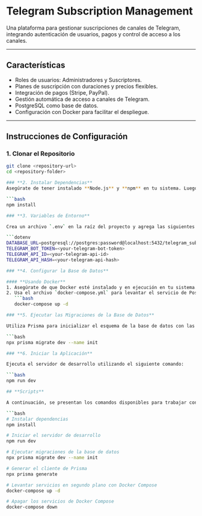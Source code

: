 # **Telegram Subscription Management**

Una plataforma para gestionar suscripciones de canales de Telegram, integrando autenticación de usuarios, pagos y control de acceso a los canales.

---

## **Características**
- Roles de usuarios: Administradores y Suscriptores.
- Planes de suscripción con duraciones y precios flexibles.
- Integración de pagos (Stripe, PayPal).
- Gestión automática de acceso a canales de Telegram.
- PostgreSQL como base de datos.
- Configuración con Docker para facilitar el despliegue.

---

## **Instrucciones de Configuración**

### **1. Clonar el Repositorio**
```bash
git clone <repository-url>
cd <repository-folder>

### **2. Instalar Dependencias**
Asegúrate de tener instalado **Node.js** y **npm** en tu sistema. Luego, ejecuta el siguiente comando para instalar las dependencias del proyecto:

```bash
npm install

### **3. Variables de Entorno**

Crea un archivo `.env` en la raíz del proyecto y agrega las siguientes variables:

```dotenv
DATABASE_URL=postgresql://postgres:password@localhost:5432/telegram_subscription
TELEGRAM_BOT_TOKEN=<your-telegram-bot-token>
TELEGRAM_API_ID=<your-telegram-api-id>
TELEGRAM_API_HASH=<your-telegram-api-hash>

### **4. Configurar la Base de Datos**

#### **Usando Docker**
1. Asegúrate de que Docker esté instalado y en ejecución en tu sistema.
2. Usa el archivo `docker-compose.yml` para levantar el servicio de PostgreSQL:
   ```bash
   docker-compose up -d

### **5. Ejecutar las Migraciones de la Base de Datos**

Utiliza Prisma para inicializar el esquema de la base de datos con las migraciones:

```bash
npx prisma migrate dev --name init

### **6. Iniciar la Aplicación**

Ejecuta el servidor de desarrollo utilizando el siguiente comando:

```bash
npm run dev

## **Scripts**

A continuación, se presentan los comandos disponibles para trabajar con el proyecto:

```bash
# Instalar dependencias
npm install

# Iniciar el servidor de desarrollo
npm run dev

# Ejecutar migraciones de la base de datos
npx prisma migrate dev --name init

# Generar el cliente de Prisma
npx prisma generate

# Levantar servicios en segundo plano con Docker Compose
docker-compose up -d

# Apagar los servicios de Docker Compose
docker-compose down